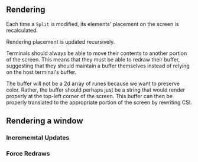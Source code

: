 ## Rendering
Each time a `Split` is modified, its elements' placement on the screen is recalculated.

Rendering placement is updated recursively.

Terminals should always be able to move their contents to another portion of the screen. This means that they must be able to redraw their buffer, suggesting that they should maintain a buffer themselves instead of relying on the host terminal's buffer.

The buffer will not be a 2d array of runes because we want to preserve color.
Rather, the buffer should perhaps just be a string that would render properly at the top-left corner of the screen. This buffer can then be properly translated to the appropriate portion of the screen by rewriting CSI.

## Rendering a window

### Incrememtal Updates

### Force Redraws
